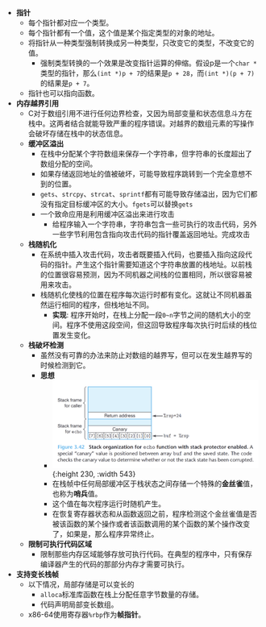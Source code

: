 - **指针**
	- 每个指针都对应一个类型。
	- 每个指针都有一个值，这个值是某个指定类型的对象的地址。
	- 将指针从一种类型强制转换成另一种类型，只改变它的类型，不改变它的值。
		- 强制类型转换的一个效果是改变指针运算的伸缩。假设p是一个`char *`类型的指针，那么`(int *)p + 7`的结果是`p + 28`，而`(int *)(p + 7)`的结果是`p + 7`。
	- 指针也可以指向函数。
- **内存越界引用**
	- C对于数组引用不进行任何边界检查，又因为局部变量和状态信息斗方在栈中。这两者结合就能导致严重的程序错误。对越界的数组元素的写操作会破坏存储在栈中的状态信息。
	- **缓冲区溢出**
		- 在栈中分配某个字符数组来保存一个字符串，但字符串的长度超出了数组分配的空间。
		- 如果存储返回地址的值被破坏，可能导致程序跳转到一个完全意想不到的位置。
		- `gets`、`strcpy`、`strcat`、`sprintf`都有可能导致存储溢出，因为它们都没有指定目标缓冲区的大小。`fgets`可以替换`gets`
		- 一个致命应用是利用缓冲区溢出来进行攻击
			- 给程序输入一个字符串，字符串包含一些可执行的攻击代码，另外一些字节利用包含指向攻击代码的指针覆盖返回地址。完成攻击
	- **栈随机化**
		- 在系统中插入攻击代码，攻击者既要插入代码，也要插入指向这段代码的指针。产生这个指针需要知道这个字符串放置的栈地址。以前栈的位置很容易预测，因为不同机器之间栈的位置相同，所以很容易被用来攻击。
		- 栈随机化使栈的位置在程序每次运行时都有变化。这就让不同机器虽然运行相同的程序，但栈地址不同。
			- **实现**: 程序开始时，在栈上分配一段`0~n`字节之间的随机大小的空间。程序不使用这段空间，但这回导致程序每次执行时后续的栈位置发生变化。
	- **栈破坏检测**
		- 虽然没有可靠的办法来防止对数组的越界写，但可以在发生越界写的时候检测到它。
		- **思想**
			- ![image.png](../assets/image_1655445412386_0.png){:height 230, :width 543}
			- 在栈帧中任何局部缓冲区于栈状态之间存储一个特殊的**金丝雀**值，也称为**哨兵**值。
			- 这个值在每次程序运行时随机产生。
			- 在恢复寄存器状态和从函数返回之前，程序检测这个金丝雀值是否被该函数的某个操作或者该函数调用的某个函数的某个操作改变了，如果是，那么程序异常终止。
	- **限制可执行代码区域**
		- 限制那些内存区域能够存放可执行代码。在典型的程序中，只有保存编译器产生的代码的那部分内存才需要可执行。
- **支持变长栈帧**
	- 以下情况，局部存储是可以变长的
		- `alloca`标准库函数在栈上分配任意字节数量的存储。
		- 代码声明局部变长数组。
	- x86-64使用寄存器`%rbp`作为**帧指针**。